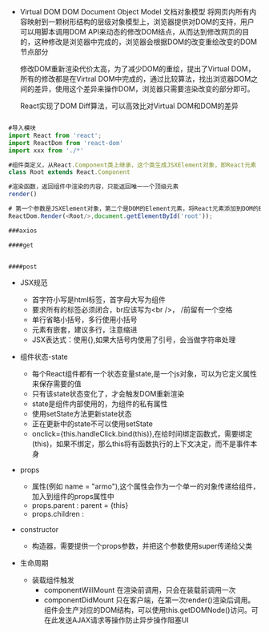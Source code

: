 * Virtual DOM
	DOM Document Object Model 文档对象模型
	将网页内所有内容映射到一颗树形结构的层级对象模型上，浏览器提供对DOM的支持，用户可以用脚本调用DOM API来动态的修改DOM结点，从而达到修改网页的目的，这种修改是浏览器中完成的，浏览器会根据DOM的改变重绘改变的DOM节点部分

	修改DOM重新渲染代价太高，为了减少DOM的重绘，提出了Virtual DOM，所有的修改都是在Virtral DOM中完成的，通过比较算法，找出浏览器DOM之间的差异，使用这个差异来操作DOM，浏览器只需要渲染改变的部分即可。

	React实现了DOM Diff算法，可以高效比对Virtual DOM和DOM的差异

```js  

#导入模块
import React from 'react';
import ReactDom from 'react-dom'
import xxx from './*'

#组件类定义，从React.Component类上继承，这个类生成JSXElement对象，即React元素
class Root extends React.Component

#渲染函数，返回组件中渲染的内容，只能返回唯一一个顶级元素
render()

# 第一个参数是JSXElement对象，第二个是DOM的Element元素，将React元素添加到DOM的Element元素中并渲染
ReactDom.Render(<Root/>,document.getElementById('root'));

###axios

####get


####post


```

* JSX规范
	* 首字符小写是html标签，首字母大写为组件
	* 要求所有的标签必须闭合，br应该写为\<br /\>， /前留有一个空格
	* 单行省略小括号，多行使用小括号
	* 元素有嵌套，建议多行，注意缩进
	* JSX表达式：使用{},如果大括号内使用了引号，会当做字符串处理

* 组件状态-state
	* 每个React组件都有一个状态变量state,是一个js对象，可以为它定义属性来保存需要的值
	* 只有该state状态变化了，才会触发DOM重新渲染
	* state是组件内部使用的，为组件的私有属性
	* 使用setState方法更新state状态
	* 正在更新中的state不可以使用setState
	* onclick={this.handleClick.bind(this)},在给时间绑定函数式，需要绑定(this)，如果不绑定，那么this将有函数执行的上下文决定，而不是事件本身

* props
	* 属性(例如 name = "armo"),这个属性会作为一个单一的对象传递给组件，加入到组件的props属性中
	* props.parent : parent = {this}
	* props.children :

* constructor
	* 构造器，需要提供一个props参数，并把这个参数使用super传递给父类

* 生命周期
	* 装载组件触发
		* componentWillMount 在渲染前调用，只会在装载前调用一次
		* componentDidMount 只在客户端，在第一次render()渲染后调用。组件会生产对应的DOM结构，可以使用this.getDOMNode()访问。可在此发送AJAX请求等操作防止异步操作阻塞UI
